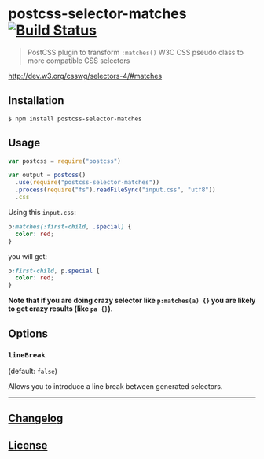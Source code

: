 # postcss-selector-matches [![Build Status](https://travis-ci.org/postcss/postcss-selector-matches.svg?branch=master)](https://travis-ci.org/postcss/postcss-selector-matches)

> PostCSS plugin to transform `:matches()` W3C CSS pseudo class to more compatible CSS selectors

http://dev.w3.org/csswg/selectors-4/#matches

## Installation

```console
$ npm install postcss-selector-matches
```

## Usage

```js
var postcss = require("postcss")

var output = postcss()
  .use(require("postcss-selector-matches"))
  .process(require("fs").readFileSync("input.css", "utf8"))
  .css
```

Using this `input.css`:

```css
p:matches(:first-child, .special) {
  color: red;
}
```

you will get:

```css
p:first-child, p.special {
  color: red;
}
```

**Note that if you are doing crazy selector like `p:matches(a) {}` you are likely to get crazy results (like `pa {}`)**.


## Options

### `lineBreak`

(default: `false`)

Allows you to introduce a line break between generated selectors.

---

## [Changelog](CHANGELOG.md)

## [License](LICENSE)
